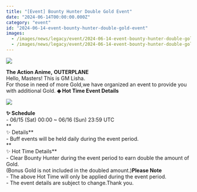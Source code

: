 ```yaml
---
title: "[Event] Bounty Hunter Double Gold Event"
date: "2024-06-14T00:00:00.000Z"
category: "event"
id: "2024-06-14-event-bounty-hunter-double-gold-event"
images:
  - /images/news/legacy/event/2024-06-14-event-bounty-hunter-double-gold-event/7a8880f5b8534c4b88ed83ee236f8e8d.webp
  - /images/news/legacy/event/2024-06-14-event-bounty-hunter-double-gold-event/efee3e85e79249b2b5adc38d2eedff75_002.webp
---
```


![](/images/news/legacy/event/2024-06-14-event-bounty-hunter-double-gold-event/7a8880f5b8534c4b88ed83ee236f8e8d.webp)  

**The Action Anime,** **OUTERPLANE**  
Hello, Masters! This is GM Lisha.  
For those in need of more Gold,we have organized an event to provide you with additional Gold. **◈ Hot Time Event Details**

![](/images/news/legacy/event/2024-06-14-event-bounty-hunter-double-gold-event/efee3e85e79249b2b5adc38d2eedff75_002.webp)  
  
**✨ Schedule**  
\- 06/15 (Sat) 00:00 ~ 06/16 (Sun) 23:59 UTC  
**  
✨ Details**  
\- Buff events will be held daily during the event period.  
**  
✨ Hot Time Details**  
\- Clear Bounty Hunter during the event period to earn double the amount of Gold.  
(Bonus Gold is not included in the doubled amount.)**Please Note**  
\- The above Hot Time will only be applied during the event period.  
\- The event details are subject to change.Thank you.
